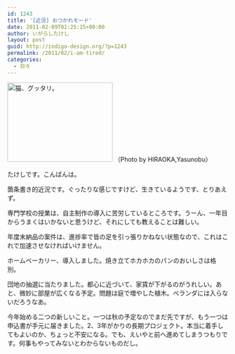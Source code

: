 ```yaml
---
id: 1243
title: '[近況] おつかれモード'
date: 2011-02-09T01:25:15+00:00
author: いがらしたけし
layout: post
guid: http://indigo-design.org/?p=1243
permalink: /2011/02/i-am-tired/
categories:
  - 日々
---
```

<a href="http://www.flickr.com/photos/weightlifting/4976717440/" title="猫、グッタリ。 by HIRAOKA,Yasunobu, on Flickr"><img src="http://farm5.static.flickr.com/4148/4976717440_cdacded6f2.jpg" width="240" height="180" alt="猫、グッタリ。" /></a>
（Photo by HIRAOKA,Yasunobu）

たけしです。こんばんは。

箇条書き的近況です。ぐったりな感じですけど、生きているようです、とりあえず。

専門学校の授業は、自主制作の導入に苦労しているところです。うーん、一年目からうまくはいかないと思うけど、それにしても教えることは難しい。

年度末納品の案件は、進捗率で皆の足を引っ張りかねない状態なので、これはこれで加速させなければいけません。

ホームベーカリー、導入しました。焼き立てホカホカのパンのおいしさは格別。

団地の抽選に当たりました。都心に近づいて、家賃が下がるのがうれしい。あと、微妙に部屋が広くなる予定。問題は庭で増やした植木。ベランダには入らないだろうなあ。

今年始める二つの新しいこと。一つは秋の予定なのでまだ先ですが、もう一つは申込書が手元に届きました。2、3年がかりの長期プロジェクト。本当に着手してもよいのか、ちょっと不安になる。でも、えいやと前へ進めてしまうつもりです。何事もやってみないとわからないものだし。
